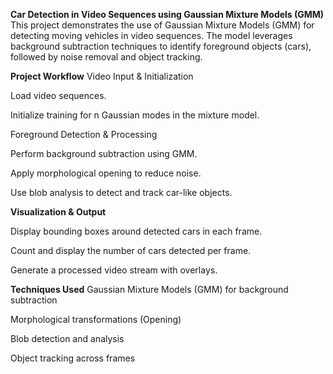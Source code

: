 
**Car Detection in Video Sequences using Gaussian Mixture Models (GMM)**
This project demonstrates the use of Gaussian Mixture Models (GMM) for detecting moving vehicles in video sequences. The model leverages background subtraction techniques to identify foreground objects (cars), followed by noise removal and object tracking.

**Project Workflow**
Video Input & Initialization

Load video sequences.

Initialize training for n Gaussian modes in the mixture model.

Foreground Detection & Processing

Perform background subtraction using GMM.

Apply morphological opening to reduce noise.

Use blob analysis to detect and track car-like objects.

**Visualization & Output**

Display bounding boxes around detected cars in each frame.

Count and display the number of cars detected per frame.

Generate a processed video stream with overlays.


**Techniques Used**
Gaussian Mixture Models (GMM) for background subtraction

Morphological transformations (Opening)

Blob detection and analysis

Object tracking across frames

